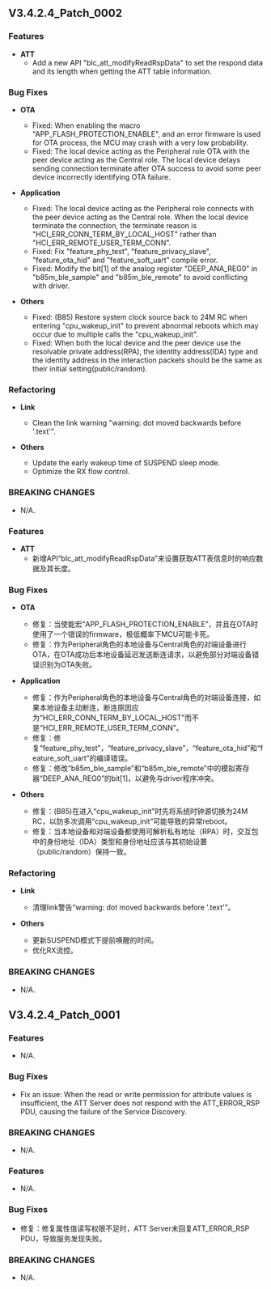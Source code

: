 ## V3.4.2.4_Patch_0002

### Features
* **ATT**
    - Add a new API "blc_att_modifyReadRspData" to set the respond data and its length when getting the ATT table information.

### Bug Fixes
* **OTA**
    - Fixed: When enabling the macro "APP_FLASH_PROTECTION_ENABLE", and an error firmware is used for OTA process, the MCU may crash with a very low probability.
    - Fixed: The local device acting as the Peripheral role OTA with the peer device acting as the Central role. The local device delays sending connection terminate after OTA success to avoid some peer device incorrectly identifying OTA failure.

* **Application**
    - Fixed: The local device acting as the Peripheral role connects with the peer device acting as the Central role. When the local device terminate the connection, the terminate reason is "HCI_ERR_CONN_TERM_BY_LOCAL_HOST" rather than "HCI_ERR_REMOTE_USER_TERM_CONN".
    - Fixed: Fix "feature_phy_test", "feature_privacy_slave", "feature_ota_hid" and "feature_soft_uart" compile error.
    - Fixed: Modify the bit[1] of the analog register "DEEP_ANA_REG0" in "b85m_ble_sample" and "b85m_ble_remote" to avoid conflicting with driver.

* **Others**
    - Fixed: (B85) Restore system clock source back to 24M RC when entering "cpu_wakeup_init" to prevent abnormal reboots which may occur due to multiple calls the "cpu_wakeup_init".
    - Fixed: When both the local device and the peer device use the resolvable private address(RPA), the identity address(IDA) type and the identity address in the interaction packets should be the same as their initial setting(public/random).

### Refactoring
* **Link**
    - Clean the link warning "warning: dot moved backwards before '.text'".

* **Others**
    - Update the early wakeup time of SUSPEND sleep mode.
    - Optimize the RX flow control.

### BREAKING CHANGES
* N/A.



### Features
* **ATT**
    - 新增API“blc_att_modifyReadRspData”来设置获取ATT表信息时的响应数据及其长度。

### Bug Fixes
* **OTA**
    - 修复：当使能宏“APP_FLASH_PROTECTION_ENABLE”，并且在OTA时使用了一个错误的firmware，极低概率下MCU可能卡死。
    - 修复：作为Peripheral角色的本地设备与Central角色的对端设备进行OTA，在OTA成功后本地设备延迟发送断连请求，以避免部分对端设备错误识别为OTA失败。

* **Application**
    - 修复：作为Peripheral角色的本地设备与Central角色的对端设备连接，如果本地设备主动断连，断连原因应为“HCI_ERR_CONN_TERM_BY_LOCAL_HOST”而不是“HCI_ERR_REMOTE_USER_TERM_CONN”。
    - 修复：修复“feature_phy_test”，“feature_privacy_slave”，“feature_ota_hid”和“feature_soft_uart”的编译错误。
    - 修复：修改“b85m_ble_sample”和“b85m_ble_remote”中的模拟寄存器“DEEP_ANA_REG0”的bit[1]，以避免与driver程序冲突。

* **Others**
    - 修复：(B85)在进入“cpu_wakeup_init”时先将系统时钟源切换为24M RC，以防多次调用“cpu_wakeup_init”可能导致的异常reboot。
    - 修复：当本地设备和对端设备都使用可解析私有地址（RPA）时，交互包中的身份地址（IDA）类型和身份地址应该与其初始设置（public/random）保持一致。

### Refactoring
* **Link**
    - 清理link警告“warning: dot moved backwards before '.text'”。

* **Others**
    - 更新SUSPEND模式下提前唤醒的时间。
    - 优化RX流控。

### BREAKING CHANGES
* N/A.




## V3.4.2.4_Patch_0001

### Features
* N/A.


### Bug Fixes
* Fix an issue: When the read or write permission for attribute values is insufficient, the ATT Server does not respond with the ATT_ERROR_RSP PDU, causing the failure of the Service Discovery.

### BREAKING CHANGES
* N/A.



### Features
* N/A.

### Bug Fixes
* 修复：修复属性值读写权限不足时，ATT Server未回复ATT_ERROR_RSP PDU，导致服务发现失败。


### BREAKING CHANGES
* N/A.
